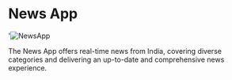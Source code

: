 # News App
'![NewsApp](https://github.com/pearlrathour/News-App/assets/99817664/26fc2360-e854-4fdb-a9c9-d94ec2af31e0)


The News App offers real-time news from India, covering diverse categories and delivering an up-to-date and
comprehensive news experience.
